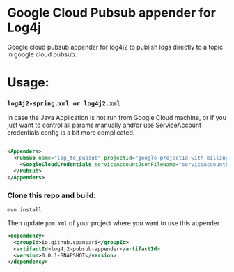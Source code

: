 Google Cloud Pubsub appender for Log4j
=======================================

Google cloud pubsub appender for log4j2 to publish logs directly to a topic in google cloud pubsub.


Usage:
=====
### `log4j2-spring.xml or log4j2.xml`

In case the Java Application is not run from Google Cloud machine,
or if you just want to control all params manually and/or use ServiceAccount credentials
config is a bit more complicated.
```xml

<Appenders>
  <Pubsub name="log_to_pubsub" projectId="google-projectId-with billing" topic="topic">
    <GoogleCloudCredentials serviceAccountJsonFileName="serviceAccountFile.json"/>
  </Pubsub>
</Appenders>
```
### Clone this repo and build:
```bash
mvn install
```
Then update `pom.xml` of your project where you want to use this appender

```xml
<dependency>
  <groupId>io.github.spansari</groupId>
  <artifactId>log4j2-pubsub-appender</artifactId>
  <version>0.0.1-SNAPSHOT</version>
</dependency>
```
